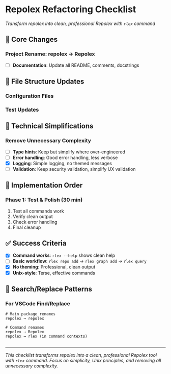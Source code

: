 # Repolex Refactoring Checklist

*Transform repolex into clean, professional Repolex with `rlex` command*

## 🎯 Core Changes

### Project Rename: repolex → Repolex
- [ ] **Documentation**: Update all README, comments, docstrings





## 📁 File Structure Updates

### Configuration Files

### Test Updates

## 🔧 Technical Simplifications

### Remove Unnecessary Complexity
- [ ] **Type hints**: Keep but simplify where over-engineered
- [ ] **Error handling**: Good error handling, less verbose
- [x] **Logging**: Simple logging, no themed messages
- [ ] **Validation**: Keep security validation, simplify UX validation

## 🎯 Implementation Order

### Phase 1: Test & Polish (30 min)
1. Test all commands work
2. Verify clean output
3. Check error handling
4. Final cleanup

## ✅ Success Criteria

- [x] **Command works**: `rlex --help` shows clean help
- [ ] **Basic workflow**: `rlex repo add` → `rlex graph add` → `rlex query`
- [x] **No theming**: Professional, clean output
- [x] **Unix-style**: Terse, effective commands

## 📝 Search/Replace Patterns

### For VSCode Find/Replace
```regex
# Main package renames
repolex → repolex

# Command renames  
repolex → Repolex
repolex → rlex (in command contexts)


```

---

*This checklist transforms repolex into a clean, professional Repolex tool with `rlex` command. Focus on simplicity, Unix principles, and removing all unnecessary complexity.*